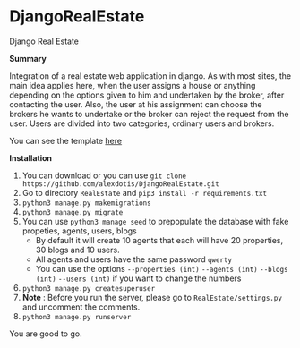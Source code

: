 # DjangoRealEstate
Django Real Estate

**Summary**

Integration of a real estate web application in django. As with most sites, the main idea applies here, when the user assigns a house or anything depending on the options given to him and undertaken by the broker, after contacting the user. Also, the user at his assignment can choose the brokers he wants to undertake or the broker can reject the request from the user. Users are divided into two categories, ordinary users and brokers.


You can see the template [here](https://themeforest.net/item/manland-bootstrap-light-real-estate-html-template/26864388)

**Installation**

1. You can download or you can use `git clone https://github.com/alexdotis/DjangoRealEstate.git`
2. Go to directory `RealEstate` and `pip3 install -r requirements.txt`
3. `python3 manage.py makemigrations`
4. `python3 manage.py migrate`
5. You can use `python3 manage seed` to prepopulate the database with fake propeties, agents, users, blogs
   - By default it will create 10 agents that each will have 20 properties, 30 blogs and 10 users.
   - All agents and users have the same password `qwerty`
   - You can use the options `--properties (int)` `--agents (int)` `--blogs (int)` `--users (int)` if you want to change the numbers
6. `python3 manage.py createsuperuser`
7. **Note** : Before you run the server, please go to `RealEstate/settings.py` and uncomment the comments.
8. `python3 manage.py runserver`

You are good to go.


